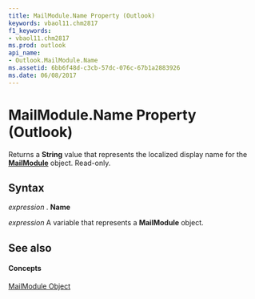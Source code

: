 ```yaml
---
title: MailModule.Name Property (Outlook)
keywords: vbaol11.chm2817
f1_keywords:
- vbaol11.chm2817
ms.prod: outlook
api_name:
- Outlook.MailModule.Name
ms.assetid: 6bb6f48d-c3cb-57dc-076c-67b1a2883926
ms.date: 06/08/2017
---
```



# MailModule.Name Property (Outlook)

Returns a  **String** value that represents the localized display name for the **[MailModule](mailmodule-object-outlook.md)** object. Read-only.


## Syntax

 _expression_ . **Name**

 _expression_ A variable that represents a **MailModule** object.


## See also


#### Concepts


[MailModule Object](mailmodule-object-outlook.md)

